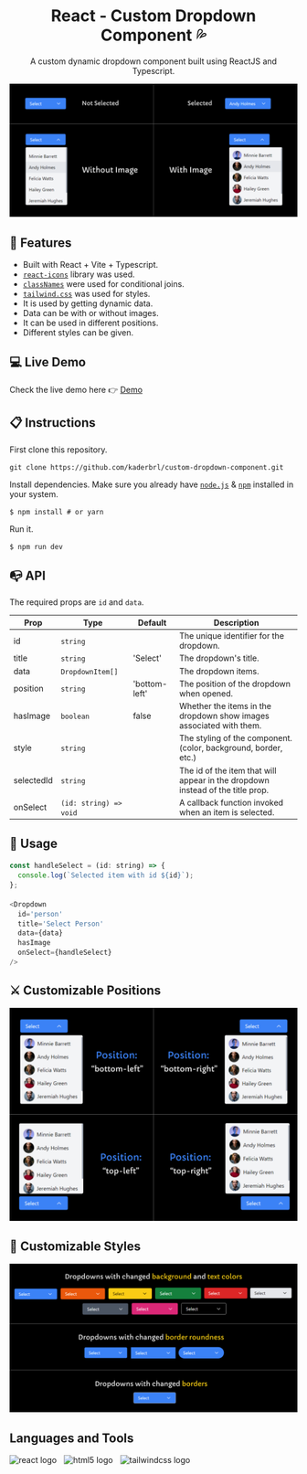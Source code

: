 # <h1 align="center">React - Custom Dropdown Component 💦</h1>

<p align="center">A custom dynamic dropdown component built using ReactJS and Typescript.</p>

<div align="center">
    <img  src="/public/dropdown.png" alt="Custom Dropdown Component with React" title="Custom Dropdown Component" />
</div>

## 💎 Features

- Built with React + Vite + Typescript.
- [`react-icons`](https://react-icons.github.io/react-icons/) library was used.
- [`classNames`](https://jedwatson.github.io/classnames/) were used for conditional joins.
- [`tailwind.css`](https://tailwindcss.com/docs/guides/vite) was used for styles.
- It is used by getting dynamic data.
- Data can be with or without images.
- It can be used in different positions.
- Different styles can be given.

## 💻 Live Demo

Check the live demo here 👉 [Demo](https://custom-dropdown-component-kaderbrl.vercel.app/) 

## 📋 Instructions

First clone this repository.

```shell
git clone https://github.com/kaderbrl/custom-dropdown-component.git
```

Install dependencies. Make sure you already have [`node.js`](https://nodejs.org/en/) & [`npm`](https://www.npmjs.com/) installed in your system.

```shell
$ npm install # or yarn
```

Run it.

```shell
$ npm run dev
```

## 📭 API
The required props are `id` and `data`.

| 	Prop	 | 	Type	 | 	Default	 | 	Description	 | 
| 	-----	 | 	-----	 | 	-----	 | -----	|
| 	id	| 	`string`	| 		 | The unique identifier for the dropdown.	 | 
| 	title	| 	`string`	| 	'Select'	 | The dropdown's title.	 | 
| 	data	| 	`DropdownItem[]`	| 		 | The dropdown items.	 | 
| 	position	| 	`string`	| 	'bottom-left'	 | The position of the dropdown when opened.	 | 
| 	hasImage	| 	`boolean`	| 	false	 | Whether the items in the dropdown show images associated with them.	 | 
| 	style	| 	`string`	| 		 | The styling of the component. (color, background, border, etc.)	 | 
| 	selectedId	| 	`string`	| 		 | The id of the item that will appear in the dropdown instead of the title prop.	 | 
| 	onSelect	| 	`(id: string) => void`	| 		 | A callback function invoked when an item is selected.	 | 

## 🔑 Usage

```js
const handleSelect = (id: string) => {
  console.log(`Selected item with id ${id}`);
};

<Dropdown
  id='person'
  title='Select Person'
  data={data}
  hasImage
  onSelect={handleSelect}
/>
```

## ⚔️ Customizable  Positions
<div align="center">
    <img  src="/public/dropdown-position.png" alt="Customizable Positions" title="Customizable Positions" />
</div>

## 🎨 Customizable Styles
<div align="center">
    <img  src="/public/dropdown-styles.png" alt="Customizable Styles" title="Customizable Styles" />
</div>

## Languages and Tools

<div align="left">
  <img src="https://cdn.jsdelivr.net/gh/devicons/devicon/icons/react/react-original.svg" height="30" alt="react logo"  />
  <img width="5" />
  <img src="https://cdn.jsdelivr.net/gh/devicons/devicon/icons/html5/html5-original.svg" height="30" alt="html5 logo"  />
  <img width="5" />
  <img src="https://www.vectorlogo.zone/logos/tailwindcss/tailwindcss-icon.svg" height="35" alt="tailwindcss logo"  />
</div>
